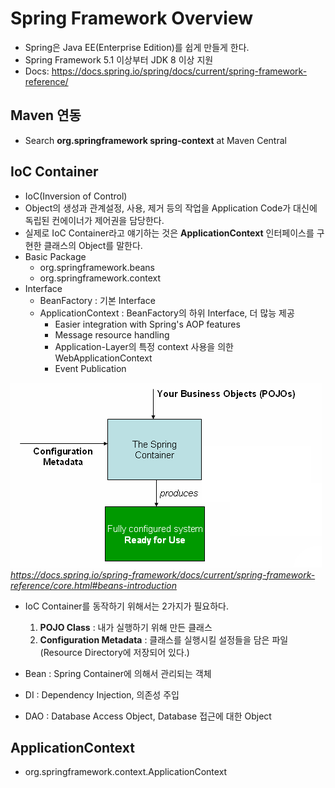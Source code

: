 # Spring Framework Overview
* Spring은 Java EE(Enterprise Edition)를 쉽게 만들게 한다.
* Spring Framework 5.1 이상부터 JDK 8 이상 지원
* Docs: https://docs.spring.io/spring/docs/current/spring-framework-reference/

## Maven 연동
* Search **org.springframework spring-context** at Maven Central

## IoC Container
* IoC(Inversion of Control)
* Object의 생성과 관계설정, 사용, 제거 등의 작업을 Application Code가 대신에 독립된 컨에이너가 제어권을 담당한다.
* 실제로 IoC Container라고 얘기하는 것은 **ApplicationContext** 인터페이스를 구현한 클래스의 Object를 말한다.
* Basic Package
    * org.springframework.beans
    * org.springframework.context
* Interface
    * BeanFactory : 기본 Interface
    * ApplicationContext : BeanFactory의 하위 Interface, 더 많능 제공
        * Easier integration with Spring's AOP features
        * Message resource handling
        * Application-Layer의 특정 context 사용을 의한 WebApplicationContext
        * Event Publication
        
![IoCContainer](../img/IoCContainer.png)
*https://docs.spring.io/spring-framework/docs/current/spring-framework-reference/core.html#beans-introduction*
* IoC Container를 동작하기 위해서는 2가지가 필요하다.
    1) **POJO Class** : 내가 실행하기 위해 만든 클래스
    2) **Configuration Metadata** : 클래스를 실행시킬 설정들을 담은 파일(Resource Directory에 저장되어 있다.)

* Bean : Spring Container에 의해서 관리되는 객체
* DI : Dependency Injection, 의존성 주입
* DAO : Database Access Object, Database 접근에 대한 Object
        
## ApplicationContext
* org.springframework.context.ApplicationContext
